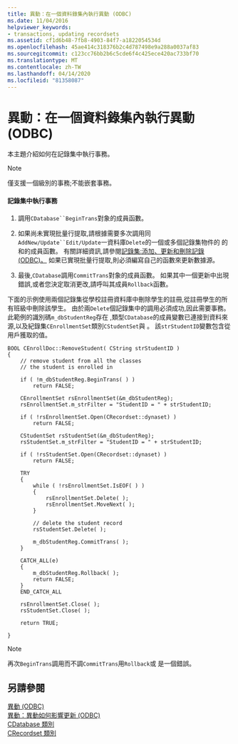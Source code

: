 ```yaml
---
title: 異動：在一個資料錄集內執行異動 (ODBC)
ms.date: 11/04/2016
helpviewer_keywords:
- transactions, updating recordsets
ms.assetid: cf1d6b48-7fb8-4903-84f7-a1822054534d
ms.openlocfilehash: 45ae414c318376b2c4d787498e9a288a0037af83
ms.sourcegitcommit: c123cc76bb2b6c5cde6f4c425ece420ac733bf70
ms.translationtype: MT
ms.contentlocale: zh-TW
ms.lasthandoff: 04/14/2020
ms.locfileid: "81358087"
---
```

# <a name="transaction-performing-a-transaction-in-a-recordset-odbc"></a>異動：在一個資料錄集內執行異動 (ODBC)

本主題介紹如何在記錄集中執行事務。

> [!NOTE]
> 僅支援一個級別的事務;不能嵌套事務。

#### <a name="to-perform-a-transaction-in-a-recordset"></a>記錄集中執行事務

1. 調用`CDatabase``BeginTrans`對象的成員函數。

1. 如果尚未實現批量行提取,請根據需要多次調用同`AddNew/Update``Edit/Update`一資料庫`Delete`的一個或多個記錄集物件的 的和的成員函數。 有關詳細資訊,請參閱[記錄集:添加、更新和刪除記錄 (ODBC)。](../../data/odbc/recordset-adding-updating-and-deleting-records-odbc.md) 如果已實現批量行提取,則必須編寫自己的函數來更新數據源。

1. 最後,`CDatabase`調用`CommitTrans`對象的成員函數。 如果其中一個更新中出現錯誤,或者您決定取消更改,請呼叫其成員`Rollback`函數。

下面的示例使用兩個記錄集從學校註冊資料庫中刪除學生的註冊,從註冊學生的所有班級中刪除該學生。 由於兩`Delete`個記錄集中的調用必須成功,因此需要事務。 此範例的識別碼`m_dbStudentReg`存在 ,類型`CDatabase`的成員變數已連接到資料來源,以及紀錄集`CEnrollmentSet`類別`CStudentSet`與 。 該`strStudentID`變數包含從用戶獲取的值。

```
BOOL CEnrollDoc::RemoveStudent( CString strStudentID )
{
    // remove student from all the classes
    // the student is enrolled in

    if ( !m_dbStudentReg.BeginTrans( ) )
        return FALSE;

    CEnrollmentSet rsEnrollmentSet(&m_dbStudentReg);
    rsEnrollmentSet.m_strFilter = "StudentID = " + strStudentID;

    if ( !rsEnrollmentSet.Open(CRecordset::dynaset) )
        return FALSE;

    CStudentSet rsStudentSet(&m_dbStudentReg);
    rsStudentSet.m_strFilter = "StudentID = " + strStudentID;

    if ( !rsStudentSet.Open(CRecordset::dynaset) )
        return FALSE;

    TRY
    {
        while ( !rsEnrollmentSet.IsEOF( ) )
        {
            rsEnrollmentSet.Delete( );
            rsEnrollmentSet.MoveNext( );
        }

        // delete the student record
        rsStudentSet.Delete( );

        m_dbStudentReg.CommitTrans( );
    }

    CATCH_ALL(e)
    {
        m_dbStudentReg.Rollback( );
        return FALSE;
    }
    END_CATCH_ALL

    rsEnrollmentSet.Close( );
    rsStudentSet.Close( );

    return TRUE;

}
```

> [!NOTE]
> 再次`BeginTrans`調用而不調`CommitTrans`用`Rollback`或 是一個錯誤。

## <a name="see-also"></a>另請參閱

[異動 (ODBC)](../../data/odbc/transaction-odbc.md)<br/>
[異動：異動如何影響更新 (ODBC)](../../data/odbc/transaction-how-transactions-affect-updates-odbc.md)<br/>
[CDatabase 類別](../../mfc/reference/cdatabase-class.md)<br/>
[CRecordset 類別](../../mfc/reference/crecordset-class.md)
